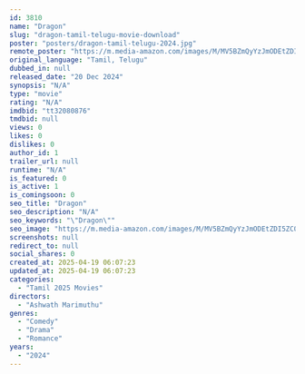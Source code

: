 ```yaml
---
id: 3810
name: "Dragon"
slug: "dragon-tamil-telugu-movie-download"
poster: "posters/dragon-tamil-telugu-2024.jpg"
remote_poster: "https://m.media-amazon.com/images/M/MV5BZmQyYzJmODEtZDI5ZC00NTk3LWEzNGQtYjVhZjM4MWE0MzU1XkEyXkFqcGc@._V1_SX300.jpg"
original_language: "Tamil, Telugu"
dubbed_in: null
released_date: "20 Dec 2024"
synopsis: "N/A"
type: "movie"
rating: "N/A"
imdbid: "tt32080876"
tmdbid: null
views: 0
likes: 0
dislikes: 0
author_id: 1
trailer_url: null
runtime: "N/A"
is_featured: 0
is_active: 1
is_comingsoon: 0
seo_title: "Dragon"
seo_description: "N/A"
seo_keywords: "\"Dragon\""
seo_image: "https://m.media-amazon.com/images/M/MV5BZmQyYzJmODEtZDI5ZC00NTk3LWEzNGQtYjVhZjM4MWE0MzU1XkEyXkFqcGc@._V1_SX300.jpg"
screenshots: null
redirect_to: null
social_shares: 0
created_at: 2025-04-19 06:07:23
updated_at: 2025-04-19 06:07:23
categories:
  - "Tamil 2025 Movies"
directors:
  - "Ashwath Marimuthu"
genres:
  - "Comedy"
  - "Drama"
  - "Romance"
years:
  - "2024"
---
```

